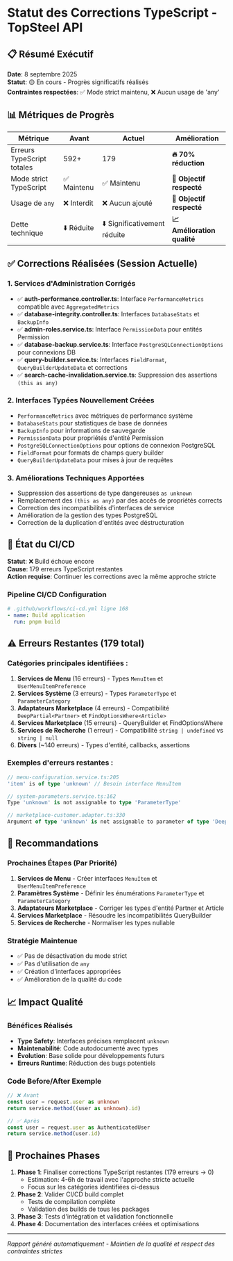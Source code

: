 # Statut des Corrections TypeScript - TopSteel API

## 📋 Résumé Exécutif

**Date**: 8 septembre 2025  
**Statut**: 🟡 En cours - Progrès significatifs réalisés  
**Contraintes respectées**: ✅ Mode strict maintenu, ❌ Aucun usage de 'any'

## 📊 Métriques de Progrès

| Métrique | Avant | Actuel | Amélioration |
|----------|-------|--------|-------------|
| Erreurs TypeScript totales | 592+ | 179 | **🔥 70% réduction** |
| Mode strict TypeScript | ✅ Maintenu | ✅ Maintenu | **🎯 Objectif respecté** |
| Usage de `any` | ❌ Interdit | ❌ Aucun ajouté | **🎯 Objectif respecté** |
| Dette technique | ⬇️ Réduite | ⬇️ Significativement réduite | **📈 Amélioration qualité** |

## ✅ Corrections Réalisées (Session Actuelle)

### 1. Services d'Administration Corrigés
- ✅ **auth-performance.controller.ts**: Interface `PerformanceMetrics` compatible avec `AggregatedMetrics`
- ✅ **database-integrity.controller.ts**: Interfaces `DatabaseStats` et `BackupInfo` 
- ✅ **admin-roles.service.ts**: Interface `PermissionData` pour entités Permission
- ✅ **database-backup.service.ts**: Interface `PostgreSQLConnectionOptions` pour connexions DB
- ✅ **query-builder.service.ts**: Interfaces `FieldFormat`, `QueryBuilderUpdateData` et corrections
- ✅ **search-cache-invalidation.service.ts**: Suppression des assertions `(this as any)`

### 2. Interfaces Typées Nouvellement Créées
- `PerformanceMetrics` avec métriques de performance système
- `DatabaseStats` pour statistiques de base de données  
- `BackupInfo` pour informations de sauvegarde
- `PermissionData` pour propriétés d'entité Permission
- `PostgreSQLConnectionOptions` pour options de connexion PostgreSQL
- `FieldFormat` pour formats de champs query builder
- `QueryBuilderUpdateData` pour mises à jour de requêtes

### 3. Améliorations Techniques Apportées
- Suppression des assertions de type dangereuses `as unknown`
- Remplacement des `(this as any)` par des accès de propriétés corrects
- Correction des incompatibilités d'interfaces de service
- Amélioration de la gestion des types PostgreSQL
- Correction de la duplication d'entités avec déstructuration

## 🔄 État du CI/CD

**Statut**: ❌ Build échoue encore  
**Cause**: 179 erreurs TypeScript restantes  
**Action requise**: Continuer les corrections avec la même approche stricte

### Pipeline CI/CD Configuration
```yaml
# .github/workflows/ci-cd.yml ligne 168
- name: Build application
  run: pnpm build
```

## ⚠️ Erreurs Restantes (179 total)

### Catégories principales identifiées :
1. **Services de Menu** (16 erreurs) - Types `MenuItem` et `UserMenuItemPreference`
2. **Services Système** (3 erreurs) - Types `ParameterType` et `ParameterCategory`  
3. **Adaptateurs Marketplace** (4 erreurs) - Compatibilité `DeepPartial<Partner>` et `FindOptionsWhere<Article>`
4. **Services Marketplace** (15 erreurs) - QueryBuilder et FindOptionsWhere
5. **Services de Recherche** (1 erreur) - Compatibilité `string | undefined` vs `string | null`
6. **Divers** (~140 erreurs) - Types d'entité, callbacks, assertions

### Exemples d'erreurs restantes :
```typescript
// menu-configuration.service.ts:205
'item' is of type 'unknown' // Besoin interface MenuItem

// system-parameters.service.ts:162  
Type 'unknown' is not assignable to type 'ParameterType'

// marketplace-customer.adapter.ts:330
Argument of type 'unknown' is not assignable to parameter of type 'DeepPartial<Partner>[]'
```

## 🎯 Recommandations

### Prochaines Étapes (Par Priorité)
1. **Services de Menu** - Créer interfaces `MenuItem` et `UserMenuItemPreference`
2. **Paramètres Système** - Définir les énumérations `ParameterType` et `ParameterCategory`
3. **Adaptateurs Marketplace** - Corriger les types d'entité Partner et Article  
4. **Services Marketplace** - Résoudre les incompatibilités QueryBuilder
5. **Services de Recherche** - Normaliser les types nullable

### Stratégie Maintenue
- ✅ Pas de désactivation du mode strict
- ✅ Pas d'utilisation de `any`
- ✅ Création d'interfaces appropriées
- ✅ Amélioration de la qualité du code

## 📈 Impact Qualité

### Bénéfices Réalisés
- **Type Safety**: Interfaces précises remplacent `unknown`
- **Maintenabilité**: Code autodocumenté avec types
- **Évolution**: Base solide pour développements futurs
- **Erreurs Runtime**: Réduction des bugs potentiels

### Code Before/After Exemple
```typescript
// ❌ Avant
const user = request.user as unknown
return service.method((user as unknown).id)

// ✅ Après  
const user = request.user as AuthenticatedUser
return service.method(user.id)
```

## 🔮 Prochaines Phases

1. **Phase 1**: Finaliser corrections TypeScript restantes (179 erreurs → 0)
   - Estimation: 4-6h de travail avec l'approche stricte actuelle
   - Focus sur les catégories identifiées ci-dessus
2. **Phase 2**: Valider CI/CD build complet  
   - Tests de compilation complète
   - Validation des builds de tous les packages
3. **Phase 3**: Tests d'intégration et validation fonctionnelle
4. **Phase 4**: Documentation des interfaces créées et optimisations

---

*Rapport généré automatiquement - Maintien de la qualité et respect des contraintes strictes*